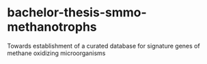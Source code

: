 # bachelor-thesis-smmo-methanotrophs
Towards establishment of a curated database for signature genes of methane oxidizing microorganisms
